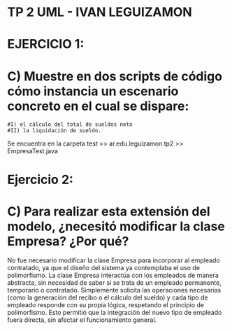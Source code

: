 # TP 2 UML - IVAN LEGUIZAMON


# EJERCICIO 1:
# C) Muestre en dos scripts de código cómo instancia un escenario concreto en el cual se dispare: 
	#I) el cálculo del total de sueldos neto  
	#II) la liquidación de sueldo.

Se encuentra en la carpeta test >> ar.edu.leguizamon.tp2 >> EmpresaTest.java


# Ejercicio 2:
# C) Para realizar esta extensión del modelo, ¿necesitó modificar la clase Empresa? ¿Por qué?

No fue necesario modificar la clase Empresa para incorporar al empleado contratado, ya que el diseño del sistema ya contemplaba el uso de polimorfismo. La clase Empresa interactúa con los empleados de manera abstracta, sin necesidad de saber si se trata de un empleado permanente, temporario o contratado. Simplemente solicita las operaciones necesarias (como la generación del recibo o el cálculo del sueldo) y cada tipo de empleado responde con su propia lógica, respetando el principio de polimorfismo. Esto permitió que la integración del nuevo tipo de empleado fuera directa, sin afectar el funcionamiento general.
